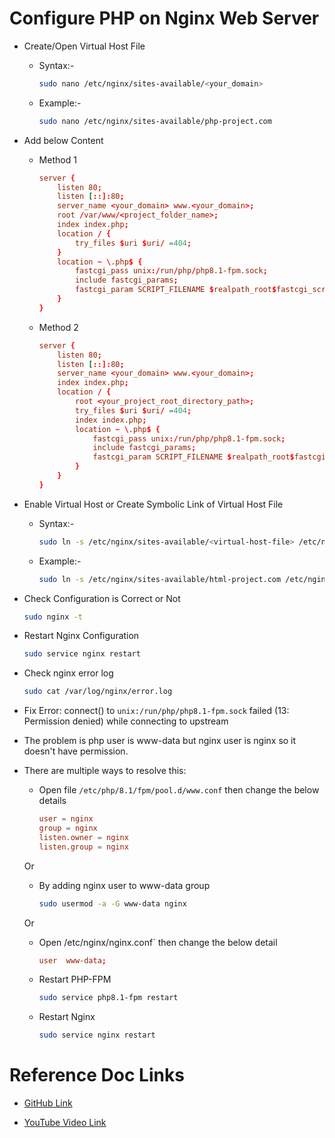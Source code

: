 # Configure PHP on Nginx Web Server

- Create/Open Virtual Host File

    - Syntax:- 
    
        ```sh
        sudo nano /etc/nginx/sites-available/<your_domain>
        ```

    - Example:- 
    
        ```sh
        sudo nano /etc/nginx/sites-available/php-project.com
        ```

- Add below Content

    - Method 1

        ```conf
        server {
            listen 80;
            listen [::]:80;
            server_name <your_domain> www.<your_domain>;
            root /var/www/<project_folder_name>;
            index index.php;
            location / {
                try_files $uri $uri/ =404;
            }
            location ~ \.php$ {
                fastcgi_pass unix:/run/php/php8.1-fpm.sock;
                include fastcgi_params;
                fastcgi_param SCRIPT_FILENAME $realpath_root$fastcgi_script_name;
            }
        }
        ```

    - Method 2

        ```conf
        server {
            listen 80;
            listen [::]:80;
            server_name <your_domain> www.<your_domain>;
            index index.php;
            location / {
                root <your_project_root_directory_path>;
                try_files $uri $uri/ =404;
                index index.php;
                location ~ \.php$ {
                    fastcgi_pass unix:/run/php/php8.1-fpm.sock;
                    include fastcgi_params;
                    fastcgi_param SCRIPT_FILENAME $realpath_root$fastcgi_script_name;
                }
            }
        }

- Enable Virtual Host or Create Symbolic Link of Virtual Host File

    - Syntax:-

        ```sh
        sudo ln -s /etc/nginx/sites-available/<virtual-host-file> /etc/nginx/sites-enabled/<virtual-host-file>
        ```

    - Example:-

        ```sh
        sudo ln -s /etc/nginx/sites-available/html-project.com /etc/nginx/sites-enabled/php-project.com
        ```

- Check Configuration is Correct or Not

    ```sh
    sudo nginx -t
    ```

- Restart Nginx Configuration

    ```sh
    sudo service nginx restart
    ```

- Check nginx error log

    ```sh
    sudo cat /var/log/nginx/error.log
    ```

- Fix Error: connect() to `unix:/run/php/php8.1-fpm.sock` failed (13: Permission denied) while connecting to upstream

- The problem is php user is www-data but nginx user is nginx so it doesn't have permission.

- There are multiple ways to resolve this:

    - Open file `/etc/php/8.1/fpm/pool.d/www.conf` then change the below details

        ```conf
        user = nginx
        group = nginx
        listen.owner = nginx
        listen.group = nginx
        ```

    Or

    -  By adding nginx user to www-data group

        ```sh
        sudo usermod -a -G www-data nginx
        ```

    Or

    - Open  /etc/nginx/nginx.conf` then change the below detail

        ```conf
        user  www-data;
        ```

    - Restart PHP-FPM

        ```sh
        sudo service php8.1-fpm restart
        ```

    - Restart Nginx

        ```sh
        sudo service nginx restart
        ```


# Reference Doc Links

- [GitHub Link](https://github.com/geekyshow1/GeekyShowsNotes/blob/main/nginx/Configure_PHP_Nginx.md)

- [YouTube Video Link](https://youtu.be/qUTphh0cQ8A?si=QfNxE9e1mXg7KHrd)